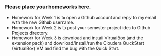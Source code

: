 ### Please place your homeworks here.

- Homework for Week 1 is to open a Github account and reply to my email with the new Github username.
- Homework for Week 2 is to post your semester project idea to Github Projects directory.
- Homework for Week 3 is download and install VirtualBox (and the extension pack) and download/install/run the Cloudera QuickStart (VirtualBox) VM and find the bug with the Quick Start.
